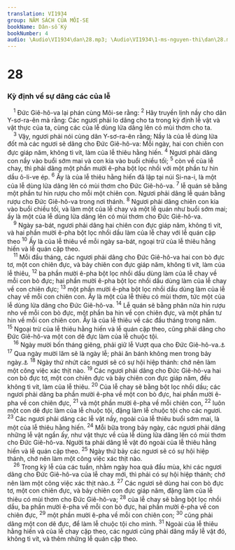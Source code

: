 ```yaml
---
translation: VI1934
group: NĂM SÁCH CỦA MÔI-SE
bookName: Dân-số Ký 
bookNumber: 4
audio: \Audio\VI1934\dan\28.mp3; \Audio\VI1934\1-ms-nguyen-thi\dan\28.mp3
---
```


<div class="title"><h1>28</h1><h3>Kỳ định về sự dâng các của lễ</h3></div>
<span class="verse dan_28_1"> <sup>1</sup> Đức Giê-hô-va lại phán cùng Môi-se rằng: </span>
<span class="verse dan_28_2"><sup>2</sup> Hãy truyền lịnh nầy cho dân Y-sơ-ra-ên mà rằng: Các ngươi phải lo dâng cho ta trong kỳ định lễ vật và vật thực của ta, cùng các của lễ dùng lửa dâng lên có mùi thơm cho ta. <br/></span>
<span class="verse dan_28_3"> <sup>3</sup> Vậy, ngươi phải nói cùng dân Y-sơ-ra-ên rằng; Nầy là của lễ dùng lửa đốt mà các ngươi sẽ dâng cho Đức Giê-hô-va: Mỗi ngày, hai con chiên con đực giáp năm, không tì vít, làm của lễ thiêu hằng hiến. </span>
<span class="verse dan_28_4"><sup>4</sup> Ngươi phải dâng con nầy vào buổi sớm mai và con kia vào buổi chiều tối; </span>
<span class="verse dan_28_5"><sup>5</sup> còn về của lễ chay, thì phải dâng một phần mười ê-pha bột lọc nhồi với một phần tư hin dầu ô-li-ve ép. </span>
<span class="verse dan_28_6"><sup>6</sup> Ấy là của lễ thiêu hằng hiến đã lập tại núi Si-na-i, là một của lễ dùng lửa dâng lên có mùi thơm cho Đức Giê-hô-va. </span>
<span class="verse dan_28_7"><sup>7</sup> lễ quán sẽ bằng một phần tư hin rượu cho mỗi một chiên con. Ngươi phải dâng lễ quán bằng rượu cho Đức Giê-hô-va trong nơi thánh. </span>
<span class="verse dan_28_8"><sup>8</sup> Ngươi phải dâng chiên con kia vào buổi chiều tối, và làm một của lễ chay và một lễ quán như buổi sớm mai; ấy là một của lễ dùng lửa dâng lên có mùi thơm cho Đức Giê-hô-va. <br/></span>
<span class="verse dan_28_9"> <sup>9</sup> Ngày sa-bát, ngươi phải dâng hai chiên con đực giáp năm, không tì vít, và hai phần mười ê-pha bột lọc nhồi dầu làm của lễ chay với lễ quán cặp theo </span>
<span class="verse dan_28_10"><sup>10</sup> Ấy là của lễ thiêu về mỗi ngày sa-bát, ngoại trừ của lễ thiêu hằng hiến và lễ quán cặp theo. <br/></span>
<span class="verse dan_28_11"> <sup>11</sup> Mỗi đầu tháng, các ngươi phải dâng cho Đức Giê-hô-va hai con bò đực tơ, một con chiên đực, và bảy chiên con đực giáp năm, không tì vít, làm của lễ thiêu, </span>
<span class="verse dan_28_12"><sup>12</sup> ba phần mười ê-pha bột lọc nhồi dầu dùng làm của lễ chay về mỗi con bò đực; hai phần mười ê-pha bột lọc nhồi dầu dùng làm của lễ chay về con chiên đực; </span>
<span class="verse dan_28_13"><sup>13</sup> một phần mười ê-pha bột lọc nhồi dầu dùng làm của lễ chay về mỗi con chiên con. Ấy là một của lễ thiêu có mùi thơm, tức một của lễ dùng lửa dâng cho Đức Giê-hô-va. </span>
<span class="verse dan_28_14"><sup>14</sup> Lễ quán sẽ bằng phân nửa hin rượu nho về mỗi con bò đực, một phần ba hin về con chiên đực, và một phần tư hin về mỗi con chiên con. Ấy là của lễ thiêu về các đầu tháng trong năm. </span>
<span class="verse dan_28_15"><sup>15</sup> Ngoại trừ của lễ thiêu hằng hiến và lễ quán cặp theo, cũng phải dâng cho Đức Giê-hô-va một con dê đực làm của lễ chuộc tội. <br/></span>
<span class="verse dan_28_16"> <sup>16</sup> Ngày mười bốn tháng giêng, phải giữ lễ Vượt qua cho Đức Giê-hô-va.<a data-toggle="tooltip" data-placement="bottom" title="Xu 12:1-13; Phu 16:1-2">⚓</a></span>
<span class="verse dan_28_17"><sup>17</sup> Qua ngày mười lăm sẽ là ngày lễ; phải ăn bánh không men trong bảy ngày.<a data-toggle="tooltip" data-placement="bottom" title="Xu 12:14-20; 23:15; 34:18; Phu 16:3-8">⚓</a></span>
<span class="verse dan_28_18"><sup>18</sup> Ngày thứ nhứt các ngươi sẽ có sự hội hiệp thánh: chớ nên làm một công việc xác thịt nào. </span>
<span class="verse dan_28_19"><sup>19</sup> Các ngươi phải dâng cho Đức Giê-hô-va hai con bò đực tơ, một con chiên đực và bảy chiên con đực giáp năm, đều không tì vít, làm của lễ thiêu. </span>
<span class="verse dan_28_20"><sup>20</sup> Của lễ chay sẽ bằng bột lọc nhồi dầu; các ngươi phải dâng ba phần mười ê-pha về một con bò đực, hai phần mười ê-pha về con chiên đực, </span>
<span class="verse dan_28_21"><sup>21</sup> và một phần mười ê-pha về mỗi chiên con, </span>
<span class="verse dan_28_22"><sup>22</sup> luôn một con dê đực làm của lễ chuộc tội, đặng làm lễ chuộc tội cho các ngươi. </span>
<span class="verse dan_28_23"><sup>23</sup> Các ngươi phải dâng các lễ vật nầy, ngoài của lễ thiêu buổi sớm mai, là một của lễ thiêu hằng hiến. </span>
<span class="verse dan_28_24"><sup>24</sup> Mỗi bữa trong bảy ngày, các ngươi phải dâng những lễ vật ngần ấy, như vật thực về của lễ dùng lửa dâng lên có mùi thơm cho Đức Giê-hô-va. Người ta phải dâng lễ vật đó ngoài của lễ thiêu hằng hiến và lễ quán cặp theo. </span>
<span class="verse dan_28_25"><sup>25</sup> Ngày thứ bảy các ngươi sẽ có sự hội hiệp thánh, chớ nên làm một công việc xác thịt nào. <br/></span>
<span class="verse dan_28_26"> <sup>26</sup> Trong kỳ lễ của các tuần, nhằm ngày hoa quả đầu mùa, khi các ngươi dâng cho Đức Giê-hô-va của lễ chay mới, thì phải có sự hội hiệp thánh; chớ nên làm một công việc xác thịt nào.<a data-toggle="tooltip" data-placement="bottom" title="Xu 23:16; 34:22; Phu 16:9-12">⚓</a></span>
<span class="verse dan_28_27"><sup>27</sup> Các ngươi sẽ dùng hai con bò đực tơ, một con chiên đực, và bảy chiên con đực giáp năm, đặng làm của lễ thiêu có mùi thơm cho Đức Giê-hô-va; </span>
<span class="verse dan_28_28"><sup>28</sup> của lễ chay sẽ bằng bột lọc nhồi dầu, ba phần mười ê-pha về mỗi con bò đực, hai phần mười ê-pha về con chiên đực, </span>
<span class="verse dan_28_29"><sup>29</sup> một phần mười ê-pha về mỗi con chiên con; </span>
<span class="verse dan_28_30"><sup>30</sup> cũng phải dâng một con dê đực, để làm lễ chuộc tội cho mình. </span>
<span class="verse dan_28_31"><sup>31</sup> Ngoài của lễ thiêu hằng hiến và của lễ chay cặp theo, các ngươi cũng phải dâng mấy lễ vật đó, không tì vít, và thêm những lễ quán cặp theo. <br/></span>

